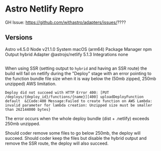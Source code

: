 # Astro Netlify Repro

GH Issue: https://github.com/withastro/adapters/issues/????

## Versions
Astro                    v4.5.0
Node                     v21.1.0
System                   macOS (arm64)
Package Manager          npm
Output                   hybrid
Adapter                  @astrojs/netlify 5.1.3
Integrations             none

##

When using SSR (setting output to `hybrid` and having an SSR route) the build will fail on netlify during the "Deploy" stage with an error pointing to the function bundle file size when it is way below the (50mb zipped, 250mb unzipped) AWS limitation.

```
Deploy did not succeed with HTTP Error 400: [PUT /deploys/{deploy_id}/functions/{name}][400] uploadDeployFunction default  &{Code:400 Message:Failed to create function on AWS Lambda: invalid parameter for lambda creation: Unzipped size must be smaller than 262144000 bytes}
```

The error occurs when the whole deploy bundle (dist + .netlify) exceeds 250mb unzipped.

Should coder remove some files to go below 250mb, the deploy will succeed.
Should coder keep the files but disable the hybrid output and remove the SSR route, the deploy will also succeed.
